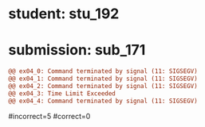 # student: stu_192
# submission: sub_171

```diff
@@ ex04_0: Command terminated by signal (11: SIGSEGV)
@@ ex04_1: Command terminated by signal (11: SIGSEGV)
@@ ex04_2: Command terminated by signal (11: SIGSEGV)
@@ ex04_3: Time Limit Exceeded
@@ ex04_4: Command terminated by signal (11: SIGSEGV)
```
#incorrect=5
#correct=0
